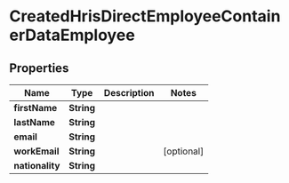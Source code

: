 

# CreatedHrisDirectEmployeeContainerDataEmployee


## Properties

| Name | Type | Description | Notes |
|------------ | ------------- | ------------- | -------------|
|**firstName** | **String** |  |  |
|**lastName** | **String** |  |  |
|**email** | **String** |  |  |
|**workEmail** | **String** |  |  [optional] |
|**nationality** | **String** |  |  |



